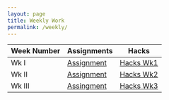 ```yaml
---
layout: page
title: Weekly Work
permalink: /weekly/
---
```

|Week Number|Assignments|Hacks|
|---|---|---|
|Wk I|[Assignment](https://www.google.com)|[Hacks Wk1](https://www.google.com)|
|Wk II|[Assignment](https://www.google.com)|[Hacks Wk2](https://www.google.com)|
|Wk III|[Assingment](https://www.google.com)|[Hacks Wk3](https://www.google.com)|